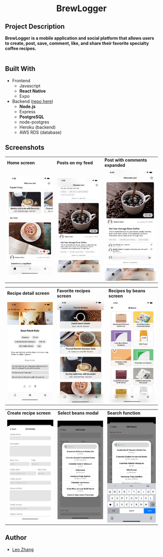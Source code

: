 <h1 align="center">BrewLogger</h1>

## Project Description
<p><strong>BrewLogger is a mobile application and social platform that allows users to create, post, save, comment, like, and share their favorite specialty coffee recipes.</strong> <br/> <br/></p>

## Built With
- Frontend
  - Javascript
  - <strong> React Native </strong>
  - Expo
- Backend ([repo here](https://github.com/leozhvng23/BrewLogger-Backend))
  - <strong> Node.js </strong>
  - Express
  - <strong> PostgreSQL </strong>
  - node-postgres
  - Heroku (backend)
  - AWS RDS (database)

## Screenshots
<!-- <div align="center">
  <img src="screenshots/home.png" height="800" style="margin: 50px;" />
  <img src="screenshots/home2.png" height="800" style="margin: 50px;"/>
  <img src="screenshots/home3.png" height="800" style="margin: 50px;"/>
  <img src="screenshots/recipe_detail.png" height="800" style="margin: 50px;"/>
  <img src="screenshots/favorite_recipes.png" height="800" style="margin: 50px;"/>
  <img src="screenshots/recipes_by_beans.png" height="800" style="margin: 50px;"/>
  <img src="screenshots/add_recipe.png" height="800" style="margin: 50px;"/>
  <img src="screenshots/add_recipe2.png" height="800" style="margin: 50px;"/>
</div>
 -->
 
 <table>
  <tr>
    <td><strong>Home screen</strong></td>
     <td><strong>Posts on my feed</strong></td>
     <td><strong>Post with comments expanded</strong></td>
  </tr>
  <tr>
    <td><img src="screenshots/home.png" ></td>
    <td><img src="screenshots/home2.png" ></td>
    <td><img src="screenshots/home3.png" ></td>
  </tr>
 </table>
  <table>
  <tr>
    <td><strong>Recipe detail screen</strong></td>
     <td><strong>Favorite recipes screen</strong></td>
     <td><strong>Recipes by beans screen</strong></td>
  </tr>
  <tr>
    <td><img src="screenshots/recipe_detail.png" ></td>
    <td><img src="screenshots/favorite_recipes.png" ></td>
    <td><img src="screenshots/recipes_by_beans.png" ></td>
  </tr>
 </table>
 <table>
  <tr>
    <td><strong>Create recipe screen</strong></td>
     <td><strong>Select beans modal</strong></td>
    <td><strong>Search function</strong></td>
  </tr>
  <tr>
    <td><img src="screenshots/add_recipe.png" ></td>
    <td><img src="screenshots/select_beans.png" ></td>
    <td><img src="screenshots/add_recipe2.png" ></td>
  </tr>
 </table>


## Author
- [Leo Zhang](https://github.com/leozhvng23 "Leo Zhang")
